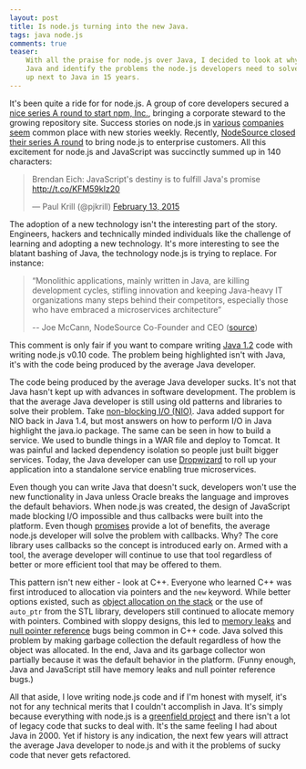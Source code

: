 ```yaml
---
layout: post
title: Is node.js turning into the new Java.
tags: java node.js
comments: true
teaser:
    With all the praise for node.js over Java, I decided to look at why developers are fleeing
    Java and identify the problems the node.js developers need to solve in order to avoid ending
    up next to Java in 15 years.
---
```

It's been quite a ride for for node.js. A group of core developers secured a [nice series A round to start npm, Inc.][npm-funding],
bringing a corporate steward to the growing repository site. Success stories on node.js in [various][groupon-blog]
[companies][walmart-nodejs] [seem][netflix-blog] common place with new stories weekly. Recently, 
[NodeSource closed their series A round][nodesource-funding] to bring node.js to enterprise customers. All this excitement 
for node.js and JavaScript was succinctly summed up in 140 characters:

<blockquote class="twitter-tweet" data-cards="hidden" lang="en"><p>Brendan Eich: JavaScript&#39;s destiny is to fulfill Java&#39;s promise <a href="http://t.co/KFM59kIz20">http://t.co/KFM59kIz20</a></p>&mdash; Paul Krill (@pjkrill) <a href="https://twitter.com/pjkrill/status/566266357667221509">February 13, 2015</a></blockquote>
<script src="//platform.twitter.com/widgets.js" charset="utf-8"> </script>

The adoption of a new technology isn't the interesting part of the story. Engineers, hackers and technically minded
individuals like the challenge of learning and adopting a new technology. It's more interesting to see the blatant bashing
of Java, the technology node.js is trying to replace. For instance:

> “Monolithic applications, mainly written in Java, are killing development cycles, stifling innovation and keeping 
> Java-heavy IT organizations many steps behind their competitors, especially those who have embraced a microservices 
> architecture” 
>
> -- Joe McCann, NodeSource Co-Founder and CEO ([source][nodesource-funding])

This comment is only fair if you want to compare writing [Java 1.2][java-releases] code with writing node.js v0.10 code.
The problem being highlighted isn't with Java, it's with the code being produced by the average Java developer. 

The code being produced by the average Java developer sucks. It's not that Java hasn't kept up with advances in software 
development. The problem is that the average Java developer is still using old patterns and libraries to solve 
their problem. Take [non-blocking I/O (NIO)][java-nio]. Java added support for NIO back in Java 1.4, but most answers on how 
to perform I/O in Java highlight the java.io package. The same can be seen in how to build a service. We used to bundle things 
in a WAR file and deploy to Tomcat. It was painful and lacked dependency isolation so people just built bigger services. 
Today, the Java developer can use [Dropwizard][dropwizard] to roll up your application into a standalone service enabling
true microservices.

Even though you can write Java that doesn't suck, developers won't use the new functionality in Java unless Oracle
breaks the language and improves the default behaviors. When node.js was created, the design of JavaScript made blocking I/O 
impossible and thus callbacks were built into the platform.  Even though [promises][js-promises] provide a lot of benefits, 
the average node.js developer will solve the problem with callbacks. Why?  The core library uses callbacks 
so the concept is introduced early on. Armed with a tool, the average developer will continue to use that tool regardless 
of better or more efficient tool that may be offered to them.

This pattern isn't new either - look at C++. Everyone who learned C++ was first introduced to allocation via pointers
and the ```new``` keyword. While better options existed, such as [object allocation on the stack][raii] or the use
of ```auto_ptr``` from the STL library, developers still continued to allocate memory with pointers. Combined with sloppy
designs, this led to [memory leaks][memory-leak] and [null pointer reference][null-pointer-reference] bugs being common in 
C++ code. Java solved this problem by making garbage collection the default regardless of how the object was allocated. In 
the end, Java and its garbage collector won partially because it was the default behavior in the platform. (Funny enough, 
Java and JavaScript still have memory leaks and null pointer reference bugs.)

All that aside, I love writing node.js code and if I'm honest with myself, it's not for any technical merits that I couldn't
accomplish in Java. It's simply because everything with node.js is a [greenfield project][greenfield-proj-def] and there isn't 
a lot of legacy code that sucks to deal with. It's the same feeling I had about Java in 2000. Yet if history is any indication, 
the next few years will attract the average Java developer to node.js and with it the problems of sucky code that never gets 
refactored.


[npm-funding]: http://venturebeat.com/2014/02/11/former-node-leader-takes-big-money-launches-node-startup/
[nodesource-funding]: http://techcrunch.com/2015/02/09/nodesource-raises-3-million-to-build-new-programming-tools/
[groupon-blog]: https://engineering.groupon.com/2013/node-js/geekon-i-tier/
[walmart-nodejs]: http://nodejs.org/video/
[netflix-blog]: http://techblog.netflix.com/2014/08/scaling-ab-testing-on-netflixcom-with_18.html
[java-nio]: https://en.wikipedia.org/wiki/Non-blocking_I/O_(Java)
[java-releases]: https://en.wikipedia.org/wiki/Java_version_history
[dropwizard]: https://dropwizard.github.io/dropwizard/
[js-promises]: http://blogs.msdn.com/b/ie/archive/2011/09/11/asynchronous-programming-in-javascript-with-promises.aspx
[raii]: https://en.wikipedia.org/wiki/Resource_Acquisition_Is_Initialization
[memory-leak]: https://en.wikipedia.org/wiki/Memory_leak
[null-pointer-reference]: http://stackoverflow.com/a/2727872/67927
[greenfield-proj-def]: https://en.wikipedia.org/wiki/Greenfield_project
